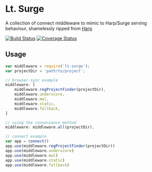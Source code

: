 # Lt. Surge

A collection of connect middleware to mimic to Harp/Surge serving behaviour, shamelessly ripped from [Harp](https://github.com/sintaxi/harp)

[![Build Status](https://travis-ci.org/fffunction/lt-surge.svg?branch=master)](https://travis-ci.org/fffunction/lt-surge) [![Coverage Status](https://coveralls.io/repos/github/fffunction/lt-surge/badge.svg)](https://coveralls.io/github/fffunction/lt-surge)

## Usage

```js
var middleware = require('lt-surge');
var projectDir = 'path/to/project';

// browser-sync example
middleware: [
    middleware.regProjectFinder(projectDir),
    middleware.underscore,
    middleware.mwl,
    middleware.static,
    middleware.fallback,
]

// using the convenience method
middleware: middleware.all(projectDir),

// connect example
var app = connect()
app.use(middleware.regProjectFinder(projectDir))
app.use(middleware.underscore)
app.use(middleware.mwl)
app.use(middleware.static)
app.use(middleware.fallback)
```

